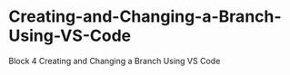 # Creating-and-Changing-a-Branch-Using-VS-Code
Block 4 Creating and Changing a Branch Using VS Code

